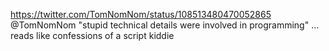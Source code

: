 https://twitter.com/TomNomNom/status/108513480470052865 @TomNomNom "stupid technical details were involved in programming" ... reads like confessions of a script kiddie